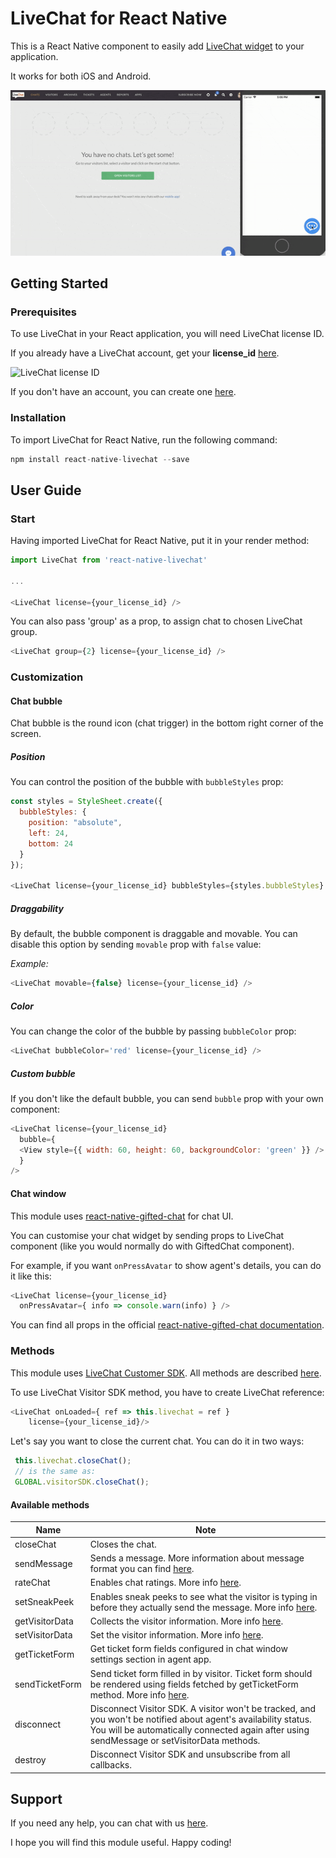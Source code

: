 # LiveChat for React Native

This is a React Native component to easily add [LiveChat widget](https://www.livechatinc.com/) to your application.

It works for both iOS and Android.

![LiveChat for React Native demo](https://raw.githubusercontent.com/venits/react-native-router-flux/master/livechatdemo.gif)

## Getting Started

### Prerequisites

To use LiveChat in your React application, you will need LiveChat license ID. 

If you already have a LiveChat account, get your **license_id** [here](https://my.livechatinc.com/settings/code).

![LiveChat license ID](https://github.com/livechat/react-livechat/blob/master/license.png)

If you don't have an account, you can create one [here](https://www.livechatinc.com/).

### Installation

To import LiveChat for React Native, run the following command:

```javascript
npm install react-native-livechat --save
```

## User Guide

### Start

Having imported LiveChat for React Native, put it in your render method:

```javascript
import LiveChat from 'react-native-livechat'

...

<LiveChat license={your_license_id} />
```

You can also pass 'group' as a prop, to assign chat to chosen LiveChat group.
```javascript
<LiveChat group={2} license={your_license_id} />
```


### Customization

#### Chat bubble

Chat bubble is the round icon (chat trigger) in the bottom right corner of the screen.

##### Position

You can control the position of the bubble with `bubbleStyles` prop:

```javascript
const styles = StyleSheet.create({
  bubbleStyles: {
    position: "absolute",
    left: 24,
    bottom: 24
  }
});

<LiveChat license={your_license_id} bubbleStyles={styles.bubbleStyles} />
```

##### Draggability

By default, the bubble component is draggable and movable. You can disable this option by sending `movable` prop with `false` value:

*Example:*
```javascript
<LiveChat movable={false} license={your_license_id} />
```

##### Color

You can change the color of the bubble by passing `bubbleColor` prop:

```javascript
<LiveChat bubbleColor='red' license={your_license_id} />
```
##### Custom bubble

If you don't like the default bubble, you can send `bubble` prop with your own component:

```javascript
<LiveChat license={your_license_id}
  bubble={
  <View style={{ width: 60, height: 60, backgroundColor: 'green' }} />
  }
/>
```

#### Chat window

This module uses [react-native-gifted-chat](https://github.com/FaridSafi/react-native-gifted-chat) for chat UI.

You can customise your chat widget by sending props to LiveChat component (like you would normally do with GiftedChat component).

For example, if you want `onPressAvatar` to show agent's details, you can do it like this:

```javascript
<LiveChat license={your_license_id}
  onPressAvatar={ info => console.warn(info) } />
```

You can find all props in the official [react-native-gifted-chat documentation](https://github.com/FaridSafi/react-native-gifted-chat).


### Methods

This module uses [LiveChat Customer SDK](https://docs.livechatinc.com/visitor-sdk/). All methods are described [here](https://docs.livechatinc.com/visitor-sdk/#methods).

To use LiveChat Visitor SDK method, you have to create LiveChat reference:

```javascript
<LiveChat onLoaded={ ref => this.livechat = ref } 
	license={your_license_id}/>
```

Let's say you want to close the current chat. You can do it in two ways:
```javascript
 this.livechat.closeChat();
 // is the same as:
 GLOBAL.visitorSDK.closeChat();
```

#### Available methods

|Name|Note|
|---|---|
| closeChat | Closes the chat. |
| sendMessage | Sends a message. More information about message format you can find [here](https://docs.livechatinc.com/visitor-sdk/#sendmessage). |
| rateChat | Enables chat ratings. More info [here](https://docs.livechatinc.com/visitor-sdk/#ratechat).  |
|setSneakPeek | Enables sneak peeks to see what the visitor is typing in before they actually send the message. More info [here](https://docs.livechatinc.com/visitor-sdk/#setsneakpeek). |
| getVisitorData | Collects the visitor information. More info [here](https://docs.livechatinc.com/visitor-sdk/#getvisitordata). |
|setVisitorData | Set the visitor information. More info [here](https://docs.livechatinc.com/visitor-sdk/#setvisitordata).|
|getTicketForm | Get ticket form fields configured in chat window settings section in agent app. |
| sendTicketForm | Send ticket form filled in by visitor. Ticket form should be rendered using fields fetched by getTicketForm method. More info [here](https://docs.livechatinc.com/visitor-sdk/#sendticketform).|
| disconnect | Disconnect Visitor SDK. A visitor won't be tracked, and you won't be notified about agent's availability status. You will be automatically connected again after using sendMessage or setVisitorData methods. |
| destroy | Disconnect Visitor SDK and unsubscribe from all callbacks. |


## Support
If you need any help, you can chat with us [here](https://www.chat.io/live-chat-guide/).

I hope you will find this module useful. Happy coding!
